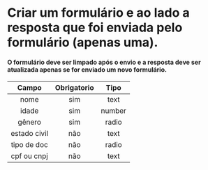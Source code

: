 # Criar um formulário e ao lado a resposta que foi enviada pelo formulário (apenas uma).

#### O formulário deve ser limpado após o envio e a resposta deve ser atualizada apenas se for enviado um novo formulário.

|    Campo     | Obrigatorio |  Tipo  |
| :----------: | :---------: | :----: |
|     nome     |     sim     |  text  |
|    idade     |     sim     | number |
|    gênero    |     sim     | radio  |
| estado civil |     não     |  text  |
| tipo de doc  |     não     | radio  |
| cpf ou cnpj  |     não     |  text  |
